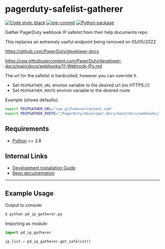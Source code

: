 # pagerduty-safelist-gatherer

[![Code style: black](https://img.shields.io/badge/code%20style-black-000000.svg)](https://github.com/psf/black)
[![pre-commit](https://img.shields.io/badge/pre--commit-enabled-brightgreen?logo=pre-commit&logoColor=white)](https://github.com/pre-commit/pre-commit)
[![Python package](https://github.com/Preocts/pagerduty-safelist-gatherer/actions/workflows/python-tests.yml/badge.svg?branch=main)](https://github.com/Preocts/pagerduty-safelist-gatherer/actions/workflows/python-tests.yml)

Gather PagerDuty webhook IP safelist from their help documents repo

This replaces an extremely useful endpoint being removed on 05/05/2022.

https://github.com/PagerDuty/developer-docs

https://raw.githubusercontent.com/PagerDuty/developer-docs/main/docs/webhooks/11-Webhook-IPs.md

The url for the safelist is hardcoded, however you can override it.

- Set `PDIPGATHER_URL` environ variable to the desired url (no HTTPS://)
- Set `PDIPGATHER_ROUTE` environ variable to the desired route

Example (shows defaults):
```bash
export PDIPGATHER_URL="raw.githubusercontent.com"
export PDIPGATHER_ROUTE="/PagerDuty/developer-docs/main/docs/webhooks/11-Webhook-IPs.md
```

## Requirements

- [Python](https://python.org) >= 3.8

## Internal Links

- [Development Installation Guide](docs/development.md)
- [Repo documentation](docs/)

---

## Example Usage

Output to console:

```bash
$ python pd_ip_gatherer.py
```

Importing as module:

```py
import pd_ip_gatherer

ip_list = pd_ip_gatherer.get_safelist()
```
